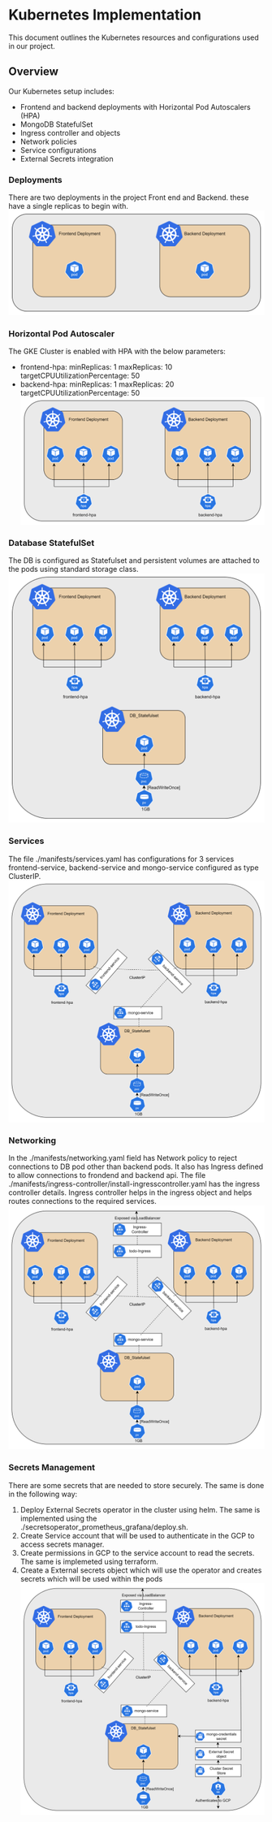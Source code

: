 # Kubernetes Implementation

This document outlines the Kubernetes resources and configurations used in our project.

## Overview

Our Kubernetes setup includes:
- Frontend and backend deployments with Horizontal Pod Autoscalers (HPA)
- MongoDB StatefulSet
- Ingress controller and objects
- Network policies
- Service configurations
- External Secrets integration

### Deployments
There are two deployments in the project Front end and Backend. these have a single replicas to begin with.
![alt text](./images/deployments.png)

### Horizontal Pod Autoscaler
The GKE Cluster is enabled with HPA with the below parameters:
 - frontend-hpa: minReplicas: 1 maxReplicas: 10 targetCPUUtilizationPercentage: 50
 - backend-hpa: minReplicas: 1 maxReplicas: 20 targetCPUUtilizationPercentage: 50
![alt text](./images/withhpa.png)

### Database StatefulSet
The DB is configured as Statefulset and persistent volumes are attached to the pods using standard storage class.
![alt text](./images//withdb.png)

### Services
The file ./manifests/services.yaml has configurations for 3 services frontend-service, backend-service and mongo-service configured as type ClusterIP.
![alt text](./images/service.png)

### Networking
In the ./manifests/networking.yaml field has Network policy to reject connections to DB pod other than backend pods. It also has Ingress defined to allow connections to frondend and backend api.
The file ./manifests/ingress-controller/install-ingresscontroller.yaml has the ingress controller details. Ingress controller helps in the ingress object and helps routes connections to the required services.
![alt text](./images/ingress.png)

### Secrets Management
There are some secrets that are needed to store securely. The same is done in the following way:
1. Deploy External Secrets operator in the cluster using helm. The same is implemented using the ./secretsoperator_prometheus_grafana/deploy.sh.
2. Create Service account that will be used to authenticate in the GCP to access secrets manager.
3. Create permissions in GCP to the service account to read the secrets. The same is implemeted using terraform.
4. Create a External secrets object which will use the operator and creates secrets which will be used within the pods
![alt text](./images/secret.png)



